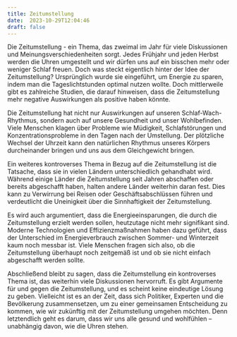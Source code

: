 ```yaml
---
title: Zeitumstellung
date:  2023-10-29T12:04:46
draft: false
---
```


Die Zeitumstellung - ein Thema, das zweimal im Jahr für viele Diskussionen und Meinungsverschiedenheiten sorgt. Jedes Frühjahr und jeden Herbst werden die Uhren umgestellt und wir dürfen uns auf ein bisschen mehr oder weniger Schlaf freuen. Doch was steckt eigentlich hinter der Idee der Zeitumstellung? Ursprünglich wurde sie eingeführt, um Energie zu sparen, indem man die Tageslichtstunden optimal nutzen wollte. Doch mittlerweile gibt es zahlreiche Studien, die darauf hinweisen, dass die Zeitumstellung mehr negative Auswirkungen als positive haben könnte.

Die Zeitumstellung hat nicht nur Auswirkungen auf unseren Schlaf-Wach-Rhythmus, sondern auch auf unsere Gesundheit und unser Wohlbefinden. Viele Menschen klagen über Probleme wie Müdigkeit, Schlafstörungen und Konzentrationsprobleme in den Tagen nach der Umstellung. Der plötzliche Wechsel der Uhrzeit kann den natürlichen Rhythmus unseres Körpers durcheinander bringen und uns aus dem Gleichgewicht bringen.

Ein weiteres kontroverses Thema in Bezug auf die Zeitumstellung ist die Tatsache, dass sie in vielen Ländern unterschiedlich gehandhabt wird. Während einige Länder die Zeitumstellung seit Jahren abschaffen oder bereits abgeschafft haben, halten andere Länder weiterhin daran fest. Dies kann zu Verwirrung bei Reisen oder Geschäftsabschlüssen führen und verdeutlicht die Uneinigkeit über die Sinnhaftigkeit der Zeitumstellung.

Es wird auch argumentiert, dass die Energieeinsparungen, die durch die Zeitumstellung erzielt werden sollen, heutzutage nicht mehr signifikant sind. Moderne Technologien und Effizienzmaßnahmen haben dazu geführt, dass der Unterschied im Energieverbrauch zwischen Sommer- und Winterzeit kaum noch messbar ist. Viele Menschen fragen sich also, ob die Zeitumstellung überhaupt noch zeitgemäß ist und ob sie nicht einfach abgeschafft werden sollte.

Abschließend bleibt zu sagen, dass die Zeitumstellung ein kontroverses Thema ist, das weiterhin viele Diskussionen hervorruft. Es gibt Argumente für und gegen die Zeitumstellung, und es scheint keine eindeutige Lösung zu geben. Vielleicht ist es an der Zeit, dass sich Politiker, Experten und die Bevölkerung zusammensetzen, um zu einer gemeinsamen Entscheidung zu kommen, wie wir zukünftig mit der Zeitumstellung umgehen möchten. Denn letztendlich geht es darum, dass wir uns alle gesund und wohlfühlen – unabhängig davon, wie die Uhren stehen.